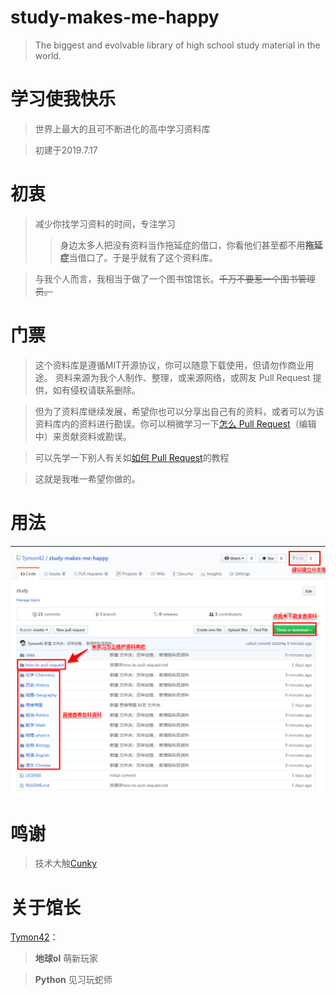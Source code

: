 # study-makes-me-happy
>The biggest and evolvable library of high school study material in the world.

# 学习使我快乐
>世界上最大的且可不断进化的高中学习资料库

>初建于2019.7.17

# 初衷
>减少你找学习资料的时间，专注学习
>>身边太多人把没有资料当作拖延症的借口，你看他们甚至都不用**拖延症**当借口了。于是乎就有了这个资料库。

>与我个人而言，我相当于做了一个图书馆馆长。~~千万不要惹一个图书管理员。~~

# 门票
>这个资料库是遵循MIT开源协议，你可以随意下载使用，但请勿作商业用途。
资料来源为我个人制作、整理，或来源网络，或网友 Pull Request 提供，如有侵权请联系删除。

>但为了资料库继续发展，希望你也可以分享出自己有的资料，或者可以为该资料库内的资料进行勘误。你可以稍微学习一下[怎么 Pull Request](how-to-pull-request/how-to-pull-request.md)（编辑中）来贡献资料或勘误。

>可以先学一下别人有关如[如何 Pull Request](https://github.com/selfteaching/the-craft-of-selfteaching/blob/fe364e73c70204e832223a60fc9a7bf2cb44e7db/02.proof-of-work.ipynb)的教程

>这就是我唯一希望你做的。

# 用法
![用法](./how-to-pull-request/ScreenClip.png)

# 鸣谢
> 技术大触[Cunky](https://www.cunoe.com/)

# 关于馆长
[Tymon42](https://press.one/main/p/d60a0e2c30f65f5d91dc522eedcaf9ca0689c26f)：
>**地球ol** 萌新玩家

>**Python** 见习玩蛇师
